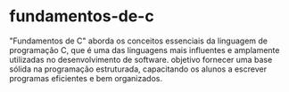 # fundamentos-de-c
 "Fundamentos de C" aborda os conceitos essenciais da linguagem de programação C, que é uma das linguagens mais influentes e amplamente utilizadas no desenvolvimento de software. objetivo fornecer uma base sólida na programação estruturada, capacitando os alunos a escrever programas eficientes e bem organizados.
